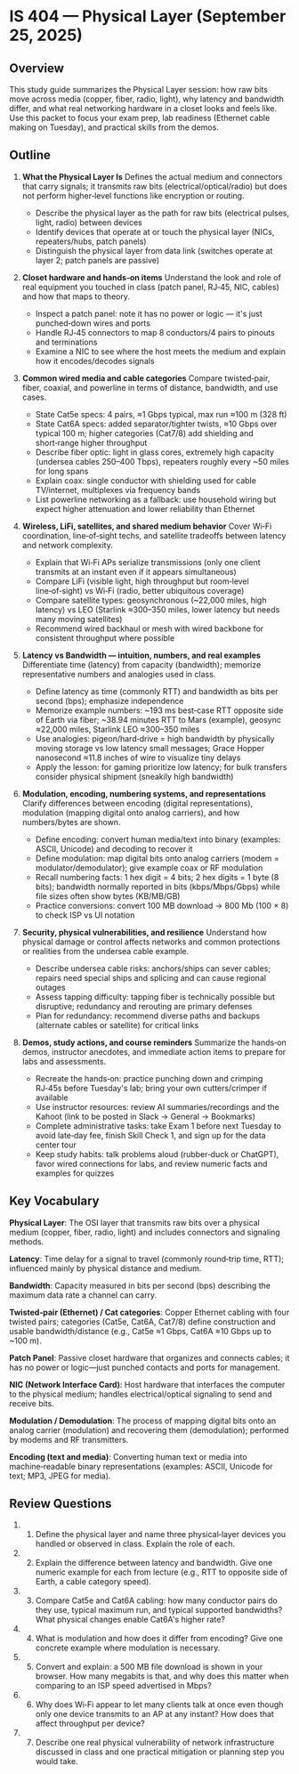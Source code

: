 # IS 404 — Physical Layer (September 25, 2025)

## Overview

This study guide summarizes the Physical Layer session: how raw bits move across media (copper, fiber, radio, light), why latency and bandwidth differ, and what real networking hardware in a closet looks and feels like. Use this packet to focus your exam prep, lab readiness (Ethernet cable making on Tuesday), and practical skills from the demos.

## Outline

1. **What the Physical Layer Is**
   Defines the actual medium and connectors that carry signals; it transmits raw bits (electrical/optical/radio) but does not perform higher‑level functions like encryption or routing.
   - Describe the physical layer as the path for raw bits (electrical pulses, light, radio) between devices
   - Identify devices that operate at or touch the physical layer (NICs, repeaters/hubs, patch panels)
   - Distinguish the physical layer from data link (switches operate at layer 2; patch panels are passive)

2. **Closet hardware and hands‑on items**
   Understand the look and role of real equipment you touched in class (patch panel, RJ‑45, NIC, cables) and how that maps to theory.
   - Inspect a patch panel: note it has no power or logic — it's just punched‑down wires and ports
   - Handle RJ‑45 connectors to map 8 conductors/4 pairs to pinouts and terminations
   - Examine a NIC to see where the host meets the medium and explain how it encodes/decodes signals

3. **Common wired media and cable categories**
   Compare twisted‑pair, fiber, coaxial, and powerline in terms of distance, bandwidth, and use cases.
   - State Cat5e specs: 4 pairs, ≈1 Gbps typical, max run ≈100 m (328 ft)
   - State Cat6A specs: added separator/tighter twists, ≈10 Gbps over typical 100 m; higher categories (Cat7/8) add shielding and short‑range higher throughput
   - Describe fiber optic: light in glass cores, extremely high capacity (undersea cables 250–400 Tbps), repeaters roughly every ~50 miles for long spans
   - Explain coax: single conductor with shielding used for cable TV/internet, multiplexes via frequency bands
   - List powerline networking as a fallback: use household wiring but expect higher attenuation and lower reliability than Ethernet

4. **Wireless, LiFi, satellites, and shared medium behavior**
   Cover Wi‑Fi coordination, line‑of‑sight techs, and satellite tradeoffs between latency and network complexity.
   - Explain that Wi‑Fi APs serialize transmissions (only one client transmits at an instant even if it appears simultaneous)
   - Compare LiFi (visible light, high throughput but room‑level line‑of‑sight) vs Wi‑Fi (radio, better ubiquitous coverage)
   - Compare satellite types: geosynchronous (~22,000 miles, high latency) vs LEO (Starlink ≈300–350 miles, lower latency but needs many moving satellites)
   - Recommend wired backhaul or mesh with wired backbone for consistent throughput where possible

5. **Latency vs Bandwidth — intuition, numbers, and real examples**
   Differentiate time (latency) from capacity (bandwidth); memorize representative numbers and analogies used in class.
   - Define latency as time (commonly RTT) and bandwidth as bits per second (bps); emphasize independence
   - Memorize example numbers: ~193 ms best‑case RTT opposite side of Earth via fiber; ~38.94 minutes RTT to Mars (example), geosync ≈22,000 miles, Starlink LEO ≈300–350 miles
   - Use analogies: pigeon/hard‑drive = high bandwidth by physically moving storage vs low latency small messages; Grace Hopper nanosecond ≈11.8 inches of wire to visualize tiny delays
   - Apply the lesson: for gaming prioritize low latency; for bulk transfers consider physical shipment (sneakily high bandwidth)

6. **Modulation, encoding, numbering systems, and representations**
   Clarify differences between encoding (digital representations), modulation (mapping digital onto analog carriers), and how numbers/bytes are shown.
   - Define encoding: convert human media/text into binary (examples: ASCII, Unicode) and decoding to recover it
   - Define modulation: map digital bits onto analog carriers (modem = modulator/demodulator); give example coax or RF modulation
   - Recall numbering facts: 1 hex digit = 4 bits; 2 hex digits = 1 byte (8 bits); bandwidth normally reported in bits (kbps/Mbps/Gbps) while file sizes often show bytes (KB/MB/GB)
   - Practice conversions: convert 100 MB download → 800 Mb (100 × 8) to check ISP vs UI notation

7. **Security, physical vulnerabilities, and resilience**
   Understand how physical damage or control affects networks and common protections or realities from the undersea cable example.
   - Describe undersea cable risks: anchors/ships can sever cables; repairs need special ships and splicing and can cause regional outages
   - Assess tapping difficulty: tapping fiber is technically possible but disruptive; redundancy and rerouting are primary defenses
   - Plan for redundancy: recommend diverse paths and backups (alternate cables or satellite) for critical links

8. **Demos, study actions, and course reminders**
   Summarize the hands‑on demos, instructor anecdotes, and immediate action items to prepare for labs and assessments.
   - Recreate the hands‑on: practice punching down and crimping RJ‑45s before Tuesday's lab; bring your own cutters/crimper if available
   - Use instructor resources: review AI summaries/recordings and the Kahoot (link to be posted in Slack → General → Bookmarks)
   - Complete administrative tasks: take Exam 1 before next Tuesday to avoid late‑day fee, finish Skill Check 1, and sign up for the data center tour
   - Keep study habits: talk problems aloud (rubber‑duck or ChatGPT), favor wired connections for labs, and review numeric facts and examples for quizzes


## Key Vocabulary

**Physical Layer**: The OSI layer that transmits raw bits over a physical medium (copper, fiber, radio, light) and includes connectors and signaling methods.

**Latency**: Time delay for a signal to travel (commonly round‑trip time, RTT); influenced mainly by physical distance and medium.

**Bandwidth**: Capacity measured in bits per second (bps) describing the maximum data rate a channel can carry.

**Twisted‑pair (Ethernet) / Cat categories**: Copper Ethernet cabling with four twisted pairs; categories (Cat5e, Cat6A, Cat7/8) define construction and usable bandwidth/distance (e.g., Cat5e ≈1 Gbps, Cat6A ≈10 Gbps up to ~100 m).

**Patch Panel**: Passive closet hardware that organizes and connects cables; it has no power or logic—just punched contacts and ports for management.

**NIC (Network Interface Card)**: Host hardware that interfaces the computer to the physical medium; handles electrical/optical signaling to send and receive bits.

**Modulation / Demodulation**: The process of mapping digital bits onto an analog carrier (modulation) and recovering them (demodulation); performed by modems and RF transmitters.

**Encoding (text and media)**: Converting human text or media into machine‑readable binary representations (examples: ASCII, Unicode for text; MP3, JPEG for media).

## Review Questions

1. 1) Define the physical layer and name three physical‑layer devices you handled or observed in class. Explain the role of each.
2. 2) Explain the difference between latency and bandwidth. Give one numeric example for each from lecture (e.g., RTT to opposite side of Earth, a cable category speed).
3. 3) Compare Cat5e and Cat6A cabling: how many conductor pairs do they use, typical maximum run, and typical supported bandwidths? What physical changes enable Cat6A's higher rate?
4. 4) What is modulation and how does it differ from encoding? Give one concrete example where modulation is necessary.
5. 5) Convert and explain: a 500 MB file download is shown in your browser. How many megabits is that, and why does this matter when comparing to an ISP speed advertised in Mbps?
6. 6) Why does Wi‑Fi appear to let many clients talk at once even though only one device transmits to an AP at any instant? How does that affect throughput per device?
7. 7) Describe one real physical vulnerability of network infrastructure discussed in class and one practical mitigation or planning step you would take.
